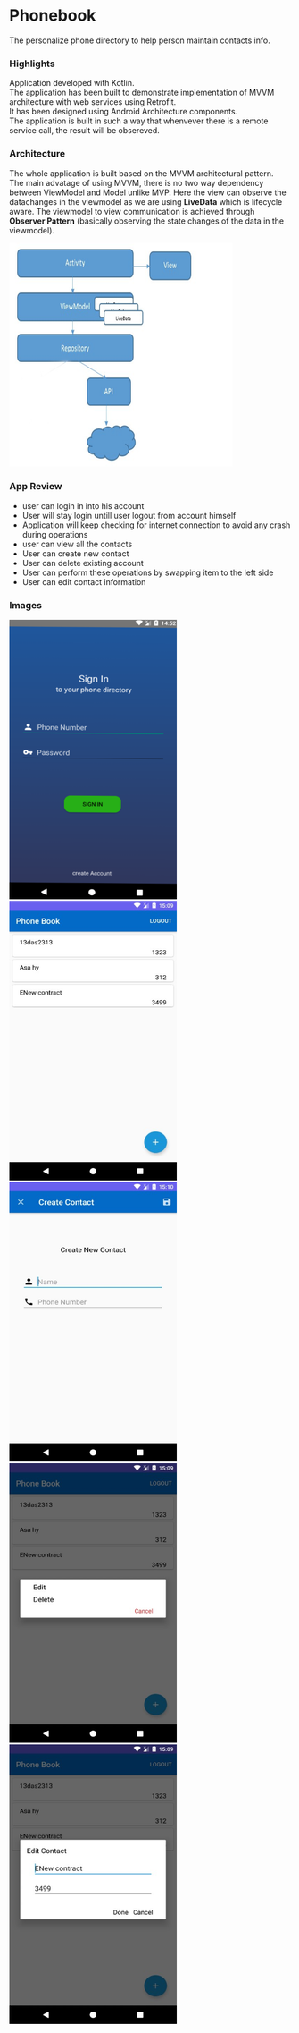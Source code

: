 # Phonebook
The personalize phone directory to help person maintain contacts info.

<h3>Highlights</h3>
<p>
  Application developed with Kotlin.<br/>
  The application has been built to demonstrate implementation of MVVM architecture with web services using Retrofit. <br/>
  It has been designed using Android Architecture components.<br/>
  The application is built in such a way that whenvever there is a remote service call, the result will be obsereved.
</p>

<h3>Architecture</h3>
<p>The whole application is built based on the MVVM architectural pattern.<br/>
The main advatage of using MVVM, there is no two way dependency between ViewModel and Model unlike MVP. Here the view can observe the datachanges in the viewmodel as we are using <b>LiveData</b> which is lifecycle aware. The viewmodel to view communication is achieved through <b>Observer Pattern</b> (basically observing the state changes of the data in the viewmodel).
</p>
<img src="Image.jpg"  width="400" height="400"/>

<h3>App Review</h3>
<ul>
<li>user can login in into his account</li>
<li>User will stay login untill user logout from account himself</li>
<li>Application will keep checking for internet connection to avoid any crash during operations</li>
<li>user can view all the contacts</li>
<li>User can create new contact</li>
<li>User can delete existing account</li>
<li>User can perform these operations by swapping item to the left side</li>
<li>User can edit contact information</li>
</ul>


<h3>Images</h3>
<img src="images/signin.png" width="300" height="500"/> <img src="images/main.jpg" width="300" height="500"/>
<img src="images/create.jpg" width="300" height="500"/> <img src="images/menu.jpg" width="300" height="500"/>
<img src="images/edit.jpg" width="300" height="500"/>
